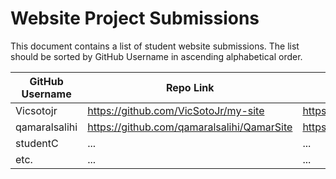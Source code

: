 # Website Project Submissions

This document contains a list of student website submissions. The list should be sorted by GitHub Username in ascending alphabetical order.

GitHub Username | Repo Link | Project Link
--- | --- | ---
Vicsotojr | https://github.com/VicSotoJr/my-site | https://vicsotojr.github.io/my-site/
qamaralsalihi | https://github.com/qamaralsalihi/QamarSite | https://qamaralsalihi.github.io/QamarSite/
studentC | ... | ...
etc. | ... | ...
